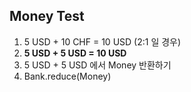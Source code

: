 Money Test
---
1. 5 USD + 10 CHF = 10 USD (2:1 일 경우)
2. __5 USD + 5 USD = 10 USD__
3. 5 USD + 5 USD 에서 Money 반환하기
4. Bank.reduce(Money)